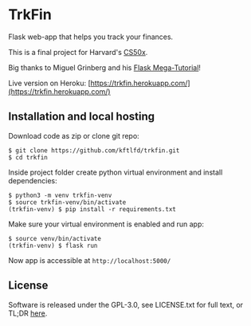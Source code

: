 # TrkFin

Flask web-app that helps you track your finances.

This is a final project for Harvard's [CS50x](https://cs50.harvard.edu/x/2022/).

Big thanks to Miguel Grinberg and his [Flask Mega-Tutorial](https://blog.miguelgrinberg.com/post/the-flask-mega-tutorial-part-i-hello-world)!

Live version on Heroku: [https://trkfin.herokuapp.com/](https://trkfin.herokuapp.com/)



## Installation and local hosting

Download code as zip or clone git repo:
```
$ git clone https://github.com/kftlfd/trkfin.git
$ cd trkfin
```

Inside project folder create python virtual environment and install dependencies:
```
$ python3 -m venv trkfin-venv
$ source trkfin-venv/bin/activate
(trkfin-venv) $ pip install -r requirements.txt
```

Make sure your virtual environment is enabled and run app:
```
$ source venv/bin/activate
(trkfin-venv) $ flask run
```

Now app is accessible at `http://localhost:5000/`



## License

Software is released under the GPL-3.0, see LICENSE.txt for full text, or TL;DR [here](https://gist.github.com/kn9ts/cbe95340d29fc1aaeaa5dd5c059d2e60).
